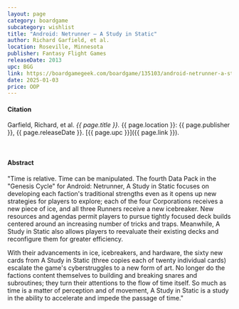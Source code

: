 ```yaml
---
layout: page
category: boardgame
subcategory: wishlist
title: "Android: Netrunner – A Study in Static"
author: Richard Garfield, et al.
location: Roseville, Minnesota
publisher: Fantasy Flight Games
releaseDate: 2013
upc: BGG
link: https://boardgamegeek.com/boardgame/135103/android-netrunner-a-study-in-static
date: 2025-01-03
price: OOP
---
```


#### Citation

Garfield, Richard, et al. *{{ page.title }}.* {{ page.location }}: {{ page.publisher }}, {{ page.releaseDate }}. [{{ page.upc }}]({{ page.link }}).

<br>


#### Abstract

"Time is relative. Time can be manipulated. The fourth Data Pack in the "Genesis Cycle" for Android: Netrunner, A Study in Static focuses on developing each faction's traditional strengths even as it opens up new strategies for players to explore; each of the four Corporations receives a new piece of ice, and all three Runners receive a new icebreaker. New resources and agendas permit players to pursue tightly focused deck builds centered around an increasing number of tricks and traps. Meanwhile, A Study in Static also allows players to reevaluate their existing decks and reconfigure them for greater efficiency.

With their advancements in ice, icebreakers, and hardware, the sixty new cards from A Study in Static (three copies each of twenty individual cards) escalate the game's cyberstruggles to a new form of art. No longer do the factions content themselves to building and breaking snares and subroutines; they turn their attentions to the flow of time itself. So much as time is a matter of perception and of movement, A Study in Static is a study in the ability to accelerate and impede the passage of time."
